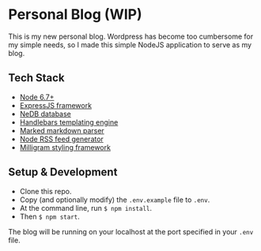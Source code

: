# Personal Blog (WIP)
This is my new personal blog. Wordpress has become too cumbersome for my simple needs, so I made this simple NodeJS application to serve as my blog.

## Tech Stack
- [Node 6.7+](https://nodejs.org/en/)
- [ExpressJS framework](http://expressjs.com/en/resources/frameworks.html)
- [NeDB database](https://github.com/louischatriot/nedb)
- [Handlebars templating engine](http://handlebarsjs.com/)
- [Marked markdown parser](https://github.com/chjj/marked)
- [Node RSS feed generator](https://github.com/dylang/node-rss)
- [Milligram styling framework](https://milligram.github.io/)

## Setup & Development
- Clone this repo.
- Copy (and optionally modify) the `.env.example` file to `.env`.
- At the command line, run `$ npm install`.
- Then `$ npm start`.

The blog will be running on your localhost at the port specified in your `.env` file.

